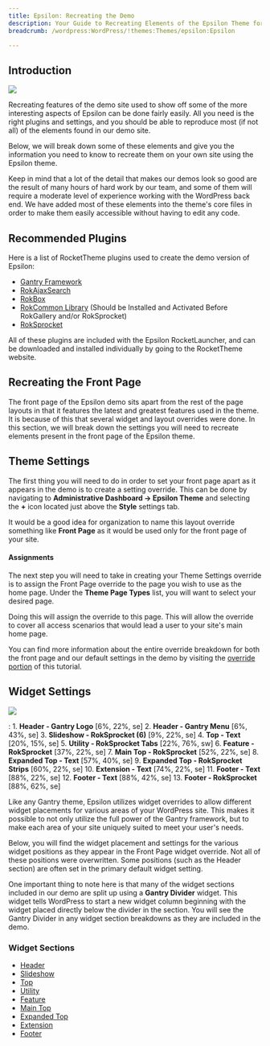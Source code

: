 ```yaml
---
title: Epsilon: Recreating the Demo
description: Your Guide to Recreating Elements of the Epsilon Theme for WordPress
breadcrumb: /wordpress:WordPress/!themes:Themes/epsilon:Epsilon

---
```


Introduction
-----

![][Epsilon]

Recreating features of the demo site used to show off some of the more interesting aspects of Epsilon can be done fairly easily. All you need is the right plugins and settings, and you should be able to reproduce most (if not all) of the elements found in our demo site. 

Below, we will break down some of these elements and give you the information you need to know to recreate them on your own site using the Epsilon theme.

Keep in mind that a lot of the detail that makes our demos look so good are the result of many hours of hard work by our team, and some of them will require a moderate level of experience working with the WordPress back end. We have added most of these elements into the theme's core files in order to make them easily accessible without having to edit any code.

Recommended Plugins
-----

Here is a list of RocketTheme plugins used to create the demo version of Epsilon:

* [Gantry Framework][gantry]
* [RokAjaxSearch][rokajaxsearch]
* [RokBox][rokbox]
* [RokCommon Library](http://www.rockettheme.com/wordpress/plugins/rokutilities) (Should be Installed and Activated Before RokGallery and/or RokSprocket)
* [RokSprocket][roksprocket]

All of these plugins are included with the Epsilon RocketLauncher, and can be downloaded and installed individually by going to the RocketTheme website.

Recreating the Front Page
-----

The front page of the Epsilon demo sits apart from the rest of the page layouts in that it features the latest and greatest features used in the theme. It is because of this that several widget and layout overrides were done. In this section, we will break down the settings you will need to recreate elements present in the front page of the Epsilon theme.

Theme Settings
-----

The first thing you will need to do in order to set your front page apart as it appears in the demo is to create a setting override. This can be done by navigating to **Administrative Dashboard -> Epsilon Theme** and selecting the **+** icon located just above the **Style** settings tab. 

It would be a good idea for organization to name this layout override something like **Front Page** as it would be used only for the front page of your site.

#### Assignments

The next step you will need to take in creating your Theme Settings override is to assign the Front Page override to the page you wish to use as the home page. Under the **Theme Page Types** list, you will want to select your desired page.

Doing this will assign the override to this page. This will allow the override to cover all access scenarios that would lead a user to your site's main home page.

You can find more information about the entire override breakdown for both the front page and our default settings in the demo by visiting the [override portion][demooverride] of this tutorial.

Widget Settings
-----

![][theme]

:   1. **Header - Gantry Logo** [6%, 22%, se]
    2. **Header - Gantry Menu** [6%, 43%, se]
    3. **Slideshow - RokSprocket (6)**  [9%, 22%, se]
    4. **Top - Text** [20%, 15%, se]
    5. **Utility - RokSprocket Tabs**  [22%, 76%, sw]
    6. **Feature - RokSprocket**  [37%, 22%, se]
    7. **Main Top - RokSprocket**  [52%, 22%, se]
    8. **Expanded Top - Text**  [57%, 40%, se]
    9. **Expanded Top - RokSprocket Strips**  [60%, 22%, se]
    10. **Extension - Text**  [74%, 22%, se]
    11. **Footer - Text**  [88%, 22%, se]
    12. **Footer - Text**  [88%, 42%, se]
    13. **Footer - RokSprocket**  [88%, 62%, se]

Like any Gantry theme, Epsilon utilizes widget overrides to allow different widget placements for various areas of your WordPress site. This makes it possible to not only utilize the full power of the Gantry framework, but to make each area of your site uniquely suited to meet your user's needs.

Below, you will find the widget placement and settings for the various widget positions as they appear in the Front Page widget override. Not all of these positions were overwritten. Some positions (such as the Header section) are often set in the primary default widget setting.

One important thing to note here is that many of the widget sections included in our demo are split up using a **Gantry Divider** widget. This widget tells WordPress to start a new widget column beginning with the widget placed directly below the divider in the section. You will see the Gantry Divider in any widget section breakdowns as they are included in the demo.

### Widget Sections

* [Header][header]
* [Slideshow][slideshow]
* [Top][top]
* [Utility][utility]
* [Feature][feature]
* [Main Top][maintop]
* [Expanded Top][expandedtop]
* [Extension][extension]
* [Footer][footer]

[gantry]: http://gantry.org/downloads
[rokajaxsearch]: http://www.rockettheme.com/wordpress/plugins/rokajaxsearch
[rokbox]: http://www.rockettheme.com/wordpress/plugins/rokbox
[roksprocket]: http://www.rockettheme.com/wordpress/plugins/roksprocket
[Epsilon]: assets/epsilon.jpeg
[roksprocket]: ../../plugins/roksprocket/
[faq]: faq.md
[menu]: ../../start/menu.md
[override]: http://docs.gantry.org/gantry4/configure
[header]: demo_header.md
[slideshow]: demo_slideshow.md
[top]: demo_top.md
[utility]: demo_utility.md
[feature]: demo_feature.md
[expandedtop]: demo_expandedtop.md
[maintop]: demo_maintop.md
[extension]: demo_extension.md
[footer]: demo_footer.md
[demooverride]: demo_override.md
[theme]: assets/epsilon2.jpeg
[scroll]: assets/scrollwidget.jpg